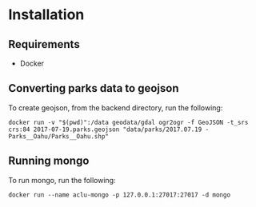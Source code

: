 # Installation

## Requirements

* Docker

## Converting parks data to geojson

To create geojson, from the backend directory, run the following:

```docker run -v "$(pwd)":/data geodata/gdal ogr2ogr -f GeoJSON -t_srs crs:84 2017-07-19.parks.geojson "data/parks/2017.07.19 - Parks__Oahu/Parks__Oahu.shp"```

## Running mongo

To run mongo, run the following:

```docker run --name aclu-mongo -p 127.0.0.1:27017:27017 -d mongo```
